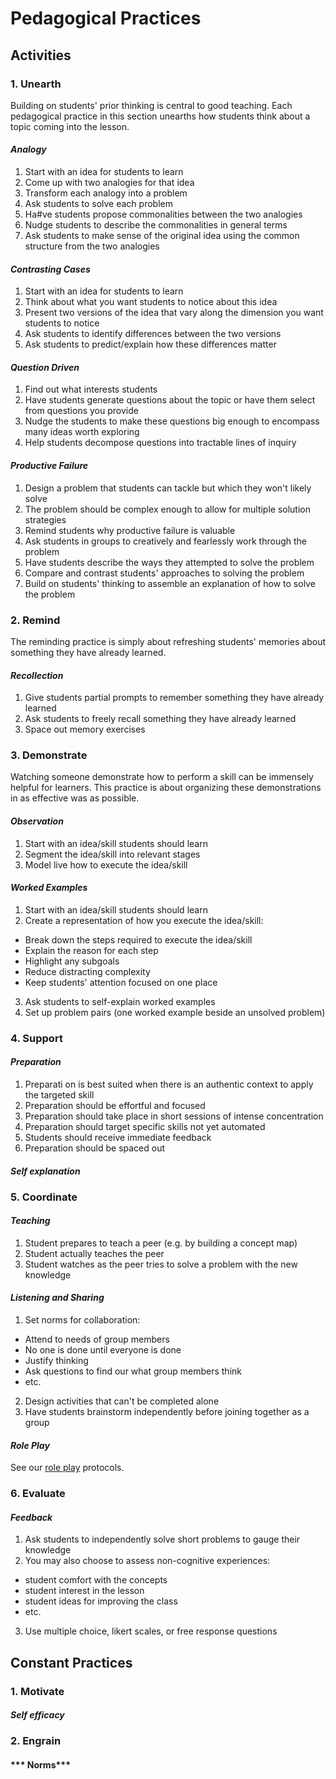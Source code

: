 
# Pedagogical Practices

## Activities

### 1. Unearth

Building on students' prior thinking is central to good teaching. Each pedagogical practice in this section unearths how students think about a topic coming into the lesson. 

#### ***Analogy***
1. Start with an idea for students to learn
2. Come up with two analogies for that idea
3. Transform each analogy into a problem
4. Ask students to solve each problem
5. Ha#ve students propose commonalities between the two analogies
6. Nudge students to describe the commonalities in general terms
6. Ask students to make sense of the original idea using the common structure from the two analogies

#### ***Contrasting Cases***

1. Start with an idea for students to learn
2. Think about what you want students to notice about this idea
2. Present two versions of the idea that vary along the dimension you want students to notice
2. Ask students to identify differences between the two versions
3. Ask students to predict/explain how these differences matter

#### ***Question Driven***
1. Find out what interests students
2. Have students generate questions about the topic or have them select from questions you provide
3. Nudge the students to make these questions big enough to encompass many ideas worth exploring
4. Help students decompose questions into tractable lines of inquiry

#### ***Productive Failure***
1. Design a problem that students can tackle but which they won't likely solve
2. The problem should be complex enough to allow for multiple solution strategies
3. Remind students why productive failure is valuable
4. Ask students in groups to creatively and fearlessly work through the problem
5. Have students describe the ways they attempted to solve the problem
6. Compare and contrast students' approaches to solving the problem
7. Build on students' thinking to assemble an explanation of how to solve the problem

### 2. Remind
The reminding practice is simply about refreshing students' memories about something they have already learned. 

#### ***Recollection***
1. Give students partial prompts to remember something they have already learned 
2. Ask students to freely recall something they have already learned
3. Space out memory exercises

### 3. Demonstrate
Watching someone demonstrate how to perform a skill can be immensely helpful for learners. This practice is about organizing these demonstrations in as effective was as possible. 

#### ***Observation***
1. Start with an idea/skill students should learn
2. Segment the idea/skill into relevant stages
3. Model live how to execute the idea/skill

#### ***Worked Examples***
1. Start with an idea/skill students should learn
3. Create a representation of how you execute the idea/skill:
 - Break down the steps required to execute the idea/skill
 - Explain the reason for each step
 - Highlight any subgoals
 - Reduce distracting complexity
 - Keep students' attention focused on one place
3. Ask students to self-explain worked examples
8. Set up problem pairs (one worked example beside an unsolved problem)

### 4. Support
#### ***Preparation***
1. Preparati on is best suited when there is an authentic context to apply the targeted skill
2. Preparation should be effortful and focused
3. Preparation should take place in short sessions of intense concentration
3. Preparation should target specific skills not yet automated
4. Students should receive immediate feedback
5. Preparation should be spaced out

#### ***Self explanation***


### 5. Coordinate
#### ***Teaching***
1. Student prepares to teach a peer (e.g. by building a concept map)
2. Student actually teaches the peer
3. Student watches as the peer tries to solve a problem with the new knowledge 

#### ***Listening and Sharing***
1. Set norms for collaboration:
 - Attend to needs of group members 
 - No one is done until everyone is done
 - Justify thinking
 - Ask questions to find our what group members think
 - etc.
2. Design activities that can't be completed alone
3. Have students brainstorm independently before joining together as a group 

#### ***Role Play***
See our [role play](roleplays/README.md) protocols. 

### 6. Evaluate
#### ***Feedback***
1. Ask students to independently solve short problems to gauge their knowledge
2. You may also choose to assess non-cognitive experiences: 
  - student comfort with the concepts
  - student interest in the lesson
  - student ideas for improving the class
  - etc. 
3. Use multiple choice, likert scales, or free response questions

## Constant Practices
### 1. Motivate
#### ***Self efficacy***

### 2. Engrain
#### *** Norms***